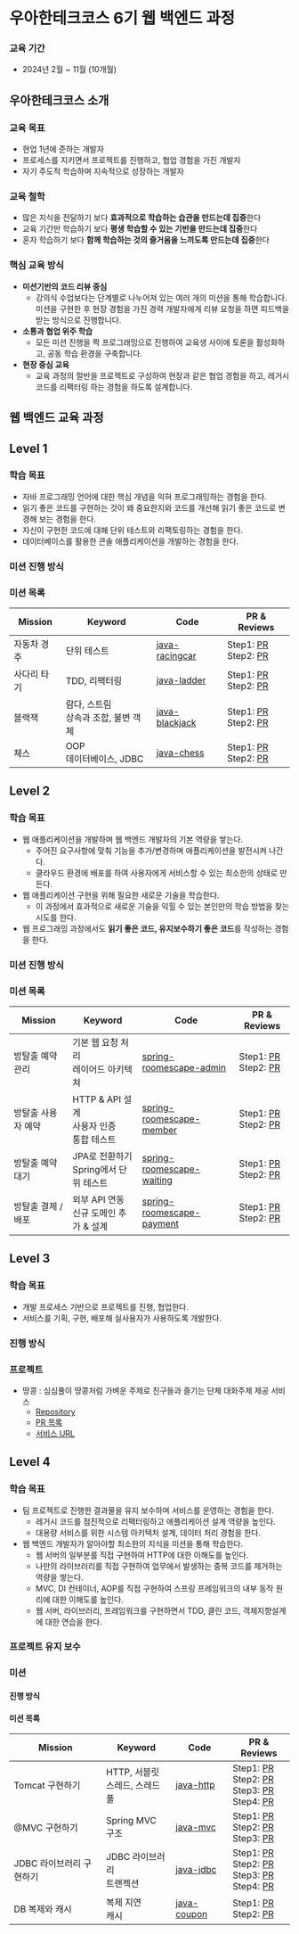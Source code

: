 # 우아한테크코스 6기 웹 백엔드 과정

### 교육 기간

- 2024년 2월 ~ 11월 (10개월)

## 우아한테크코스 소개

### 교육 목표

- 현업 1년에 준하는 개발자
- 프로세스를 지키면서 프로젝트를 진행하고, 협업 경험을 가진 개발자
- 자기 주도적 학습하며 지속적으로 성장하는 개발자

### 교육 철학

- 많은 지식을 전달하기 보다 **효과적으로 학습하는 습관을 만드는데 집중**한다
- 교육 기간만 학습하기 보다 **평생 학습할 수 있는 기반을 만드는데 집중**한다
- 혼자 학습하기 보다 **함께 학습하는 것의 즐거움을 느끼도록 만드는데 집중**한다

### 핵심 교육 방식

- **미션기반의 코드 리뷰 중심**
    - 강의식 수업보다는 단계별로 나누어져 있는 여러 개의 미션을 통해 학습합니다. 미션을 구현한 후 현장 경험을 가진 경력 개발자에게 리뷰 요청을 하면 피드백을 받는 방식으로 진행합니다.
- **소통과 협업 위주 학습**
    - 모든 미션 진행을 짝 프로그래밍으로 진행하여 교육생 사이에 토론을 활성화하고, 공동 학습 환경을 구축합니다.
- **현장 중심 교육**
    - 교육 과정의 절반을 프로젝트로 구성하여 현장과 같은 협업 경험을 하고, 레거시 코드를 리팩터링 하는 경험을 하도록 설계합니다.

## 웹 백엔드 교육 과정

## Level 1

### 학습 목표

- 자바 프로그래밍 언어에 대한 핵심 개념을 익혀 프로그래밍하는 경험을 한다.
- 읽기 좋은 코드를 구현하는 것이 왜 중요한지와 코드를 개선해 읽기 좋은 코드로 변경해 보는 경험을 한다.
- 자신이 구현한 코드에 대해 단위 테스트와 리팩토링하는 경험을 한다.
- 데이터베이스를 활용한 콘솔 애플리케이션을 개발하는 경험을 한다.

### 미션 진행 방식

### 미션 목록

| Mission | Keyword                   | Code                                                           | PR & Reviews                                                                                                                                |
|---------|---------------------------|----------------------------------------------------------------|---------------------------------------------------------------------------------------------------------------------------------------------|
| 자동차 경주  | 단위 테스트                    | [java-racingcar](https://github.com/leegwichan/java-racingcar) | Step1: [PR](https://github.com/woowacourse/java-racingcar/pull/656)<br/>Step2: [PR](https://github.com/woowacourse/java-racingcar/pull/737) |
| 사다리 타기  | TDD, 리팩터링                 | [java-ladder](https://github.com/leegwichan/java-ladder)       | Step1: [PR](https://github.com/woowacourse/java-ladder/pull/259)<br/>Step2: [PR](https://github.com/woowacourse/java-ladder/pull/372)       |
| 블랙잭     | 람다, 스트림<br/>상속과 조합, 불변 객체 | [java-blackjack](https://github.com/leegwichan/java-blackjack) | Step1: [PR](https://github.com/woowacourse/java-blackjack/pull/622)<br/>Step2: [PR](https://github.com/woowacourse/java-blackjack/pull/711) |
| 체스      | OOP<br/>데이터베이스, JDBC      | [java-chess](https://github.com/leegwichan/java-chess)         | Step1: [PR](https://github.com/woowacourse/java-chess/pull/672)<br/>Step2: [PR](https://github.com/woowacourse/java-chess/pull/806)         |

## Level 2

### 학습 목표

- 웹 애플리케이션을 개발하며 웹 백엔드 개발자의 기본 역량을 쌓는다.
    - 주어진 요구사항에 맞춰 기능을 추가/변경하며 애플리케이션을 발전시켜 나간다.
    - 클라우드 환경에 배포를 하여 사용자에게 서비스할 수 있는 최소한의 상태로 만든다.
- 웹 애플리케이션 구현을 위해 필요한 새로운 기술을 학습한다.
    - 이 과정에서 효과적으로 새로운 기술을 익힐 수 있는 본인만의 학습 방법을 찾는 시도를 한다.
- 웹 프로그래밍 과정에서도 **읽기 좋은 코드, 유지보수하기 좋은 코드**를 작성하는 경험을 한다.

### 미션 진행 방식

### 미션 목록

| Mission     | Keyword                             | Code                                                                                 | PR & Reviews                                                                                                                                                     |
|-------------|-------------------------------------|--------------------------------------------------------------------------------------|------------------------------------------------------------------------------------------------------------------------------------------------------------------|
| 방탈출 예약 관리   | 기본 웹 요청 처리<br/>레이어드 아키텍쳐            | [spring-roomescape-admin](https://github.com/leegwichan/spring-roomescape-admin)     | Step1: [PR](https://github.com/woowacourse/spring-roomescape-admin/pull/45)<br/>Step2: [PR](https://github.com/woowacourse/spring-roomescape-admin/pull/91)      |
| 방탈출 사용자 예약  | HTTP & API 설계<br/>사용자 인증<br/>통합 테스트 | [spring-roomescape-member](https://github.com/leegwichan/spring-roomescape-member)   | Step1: [PR](https://github.com/woowacourse/spring-roomescape-member/pull/45)<br/>Step2: [PR](https://github.com/woowacourse/spring-roomescape-member/pull/122)   |
| 방탈출 예약 대기   | JPA로 전환하기<br/>Spring에서 단위 테스트       | [spring-roomescape-waiting](https://github.com/leegwichan/spring-roomescape-waiting) | Step1: [PR](https://github.com/woowacourse/spring-roomescape-waiting/pull/41)<br/>Step2: [PR](https://github.com/woowacourse/spring-roomescape-waiting/pull/123) |
| 방탈출 결제 / 배포 | 외부 API 연동<br/>신규 도메인 추가 & 설계        | [spring-roomescape-payment](https://github.com/leegwichan/spring-roomescape-payment) | Step1: [PR](https://github.com/woowacourse/spring-roomescape-payment/pull/5)<br/>Step2: [PR](https://github.com/woowacourse/spring-roomescape-payment/pull/137)  |

## Level 3

### 학습 목표

- 개발 프로세스 기반으로 프로젝트를 진행, 협업한다.
- 서비스를 기획, 구현, 배포해 실사용자가 사용하도록 개발한다.

### 진행 방식

### 프로젝트

- 땅콩 : 심심풀이 땅콩처럼 가벼운 주제로 친구들과 즐기는 단체 대화주제 제공 서비스
  - [Repository](https://github.com/woowacourse-teams/2024-ddangkong)
  - [PR 목록](https://github.com/woowacourse-teams/2024-ddangkong/pulls?q=is%3Apr+author%3Aleegwichan)
  - [서비스 URL](https://ddangkong.kr)

## Level 4

### 학습 목표
- 팀 프로젝트로 진행한 결과물을 유지 보수하며 서비스를 운영하는 경험을 한다.
  - 레거시 코드를 점진적으로 리팩터링하고 애플리케이션 설계 역량을 높인다.
  - 대용량 서비스를 위한 시스템 아키텍처 설계, 데이터 처리 경험을 한다.
- 웹 백엔드 개발자가 알아야할 최소한의 지식을 미션을 통해 학습한다.
  - 웹 서버의 일부분를 직접 구현하여 HTTP에 대한 이해도를 높인다.
  - 나만의 라이브러리를 직접 구현하여 업무에서 발생하는 중복 코드를 제거하는 역량을 쌓는다.
  - MVC, DI 컨테이너, AOP를 직접 구현하여 스프링 프레임워크의 내부 동작 원리에 대한 이해도를 높인다.
  - 웹 서버, 라이브러리, 프레임워크를 구현하면서 TDD, 클린 코드, 객체지향설계에 대한 연습을 한다.

### 프로젝트 유지 보수


### 미션

#### 진행 방식

#### 미션 목록

| Mission         | Keyword                 | Code                                                     | PR & Reviews                                                                                                                                                                                                                                                            |
|-----------------|-------------------------|----------------------------------------------------------|-------------------------------------------------------------------------------------------------------------------------------------------------------------------------------------------------------------------------------------------------------------------------|
| Tomcat 구현하기     | HTTP, 서블릿<br/>스레드, 스레드풀 | [java-http](https://github.com/leegwichan/java-http)     | Step1: [PR](https://github.com/woowacourse/java-http/pull/507)<br/>Step2: [PR](https://github.com/woowacourse/java-http/pull/600)<br/>Step3: [PR](https://github.com/woowacourse/java-http/pull/666)<br/>Step4: [PR](https://github.com/woowacourse/java-http/pull/709) |
| @MVC 구현하기       | Spring MVC 구조           | [java-mvc](https://github.com/leegwichan/java-mvc)       | Step1: [PR](https://github.com/woowacourse/java-mvc/pull/647)<br/>Step2: [PR](https://github.com/woowacourse/java-mvc/pull/722)<br/>Step3: [PR](https://github.com/woowacourse/java-mvc/pull/778)                                                                       |
| JDBC 라이브러리 구현하기 | JDBC 라이브러리<br/>트랜젝션     | [java-jdbc](https://github.com/leegwichan/java-jdbc)     | Step1: [PR](https://github.com/woowacourse/java-jdbc/pull/665)<br/>Step2: [PR](https://github.com/woowacourse/java-jdbc/pull/749)<br/>Step3: [PR](https://github.com/woowacourse/java-jdbc/pull/779)<br/>Step4: [PR](https://github.com/woowacourse/java-jdbc/pull/869) |
| DB 복제와 캐시       | 복제 지연<br/>캐시            | [java-coupon](https://github.com/leegwichan/java-coupon) | Step1: [PR](https://github.com/woowacourse/java-coupon/pull/37)<br/>Step2: [PR](https://github.com/woowacourse/java-coupon/pull/105)                                                                                                                                    |
